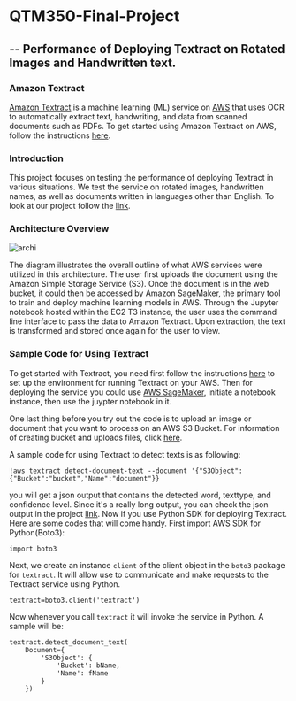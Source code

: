 # QTM350-Final-Project
## -- Performance of Deploying Textract on Rotated Images and Handwritten text.

### Amazon Textract
[Amazon Textract](https://aws.amazon.com/cn/textract/) is a machine learning (ML) service on [AWS](https://aws.amazon.com/) that uses OCR to automatically extract text, handwriting, and data from scanned documents such as PDFs. To get started using Amazon Textract on AWS, follow the instructions [here](https://docs.aws.amazon.com/textract/latest/dg/getting-started.html).

### Introduction
This project focuses on testing the performance of deploying Textract in various situations. We test the service on rotated images, handwritten names, as well as documents written in languages other than English. To look at our project follow the [link](https://webpage-final-kz.s3.amazonaws.com/final.html).

### Architecture Overview
![archi](https://webpage-kairan.s3.amazonaws.com/archi.jpg)

The diagram illustrates the overall outline of what AWS services were utilized in this architecture. 
The user first uploads the document using the Amazon Simple Storage Service (S3). Once the document is in the web bucket, it could then be accessed by Amazon SageMaker, the primary tool to train and deploy machine learning models in AWS. Through the Jupyter notebook hosted within the EC2 T3 instance, the user uses the command line interface to pass the data to Amazon Textract. Upon extraction, the text is transformed and stored once again for the user to view.

### Sample Code for Using Textract
To get started with Textract, you need first follow the instructions [here](https://docs.aws.amazon.com/textract/latest/dg/setting-up.html) to set up the environment for running Textract on your AWS. Then for deploying the service you could use [AWS SageMaker](https://aws.amazon.com/cn/sagemaker/), initiate a notebook instance, then use the juypter notebook in it. 

One last thing before you try out the code is to upload an image or document that you want to process on an AWS S3 Bucket. For information of creating bucket and uploads files, click [here](https://docs.aws.amazon.com/AmazonS3/latest/userguide/GetStartedWithS3.html). 

A sample code for using Textract to detect texts is as following:
```
!aws textract detect-document-text --document '{"S3Object":{"Bucket":"bucket","Name":"document"}}
```
you will get a json output that contains the detected word, texttype, and confidence level. Since it's a really long output, you can check the json output in the project [link](https://webpage-final-kz.s3.amazonaws.com/final.html).
Now if you use Python SDK for deploying Textract. Here are some codes that will come handy. First import AWS SDK for Python(Boto3):
```
import boto3
```
Next, we create an instance `client` of the client object in the `boto3` package for `textract`. It will allow use to communicate and make requests to the Textract service using Python. 
```
textract=boto3.client('textract')
```
Now whenever you call `textract` it will invoke the service in Python. A sample will be:
```
textract.detect_document_text(    
    Document={
        'S3Object': {
            'Bucket': bName,
            'Name': fName
        }
    })
```


